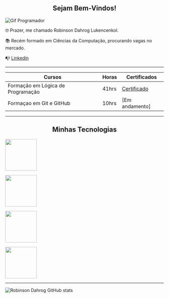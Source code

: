 <center><h2>Sejam Bem-Vindos!</h2></center>

![Gif Programador](https://media.tenor.com/GfSX-u7VGM4AAAAM/coding.gif)

🤓 Prazer, me chamado Robinson Dahrog Lukencenkol.

📚 Recém formado em Ciências da Computação, procurando vagas no mercado.

📭 [Linkedin](https://www.linkedin.com/in/robinson-d-895866106/)

----------------------------------------
| Cursos | Horas | Certificados |
|--------|-------|--------------|
| Formação em Lógica de Programação | 41hrs | [Certificado](https://hermes.dio.me/certificates/BTDZEY2T.pdf)
| Formaçao em Git e GitHub | 10hrs | [Em andamento]
--------------------------------------
<center><h2> Minhas Tecnologias </h2></center>

<img src="https://cdn.jsdelivr.net/gh/devicons/devicon@latest/icons/vscode/vscode-original.svg"
width="100"/>          

<img src="https://cdn.jsdelivr.net/gh/devicons/devicon@latest/icons/html5/html5-plain-wordmark.svg"
width="100"/>      

<img src="https://cdn.jsdelivr.net/gh/devicons/devicon@latest/icons/css3/css3-plain-wordmark.svg"
width="100"/>   

<img src="https://cdn.jsdelivr.net/gh/devicons/devicon@latest/icons/javascript/javascript-plain.svg"
width="100"/>

---------------------------------

![Robinson Dahrog GitHub stats](https://github-readme-stats.vercel.app/api?username=robinsondl&show_icons=true&theme=radical)